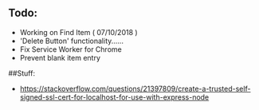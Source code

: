 ## Todo:
* Working on Find Item ( 07/10/2018 )
* 'Delete Button' functionality......
* Fix Service Worker for Chrome
* Prevent blank item entry

##Stuff:
* https://stackoverflow.com/questions/21397809/create-a-trusted-self-signed-ssl-cert-for-localhost-for-use-with-express-node
